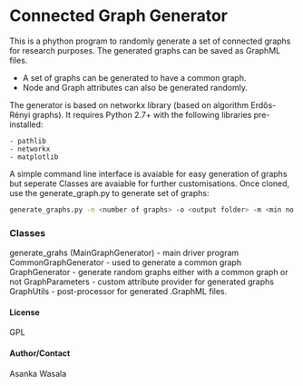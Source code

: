 # Connected Graph Generator

This is a phython program to randomly generate a set of connected graphs for research purposes. The generated graphs can be saved as GraphML files.

  - A set of graphs can be generated to have a common graph.
  - Node and Graph attributes can also be generated randomly.
  
The generator is based on networkx library (based on algorithm Erdős-Rényi graphs). It requires Python 2.7+ with the following libraries pre-installed:

    - pathlib
    - networkx
    - matplotlib

A simple command line interface is avaiable for easy generation of graphs but seperate Classes are avaiable for further customisations.
Once cloned, use the generate_graph.py to generate set of graphs:

```sh
generate_graphs.py -n <number of graphs> -o <output folder> -m <min no.of nodes of common graph> -x <max no. of nodes of common graph> -t <max total no. of nodes of graphs>"
```

### Classes
generate_grahs (MainGraphGenerator) - main driver program
CommonGraphGenerator - used to generate a common graph
GraphGenerator - generate random graphs either with a common graph or not
GraphParameters - custom attribute provider for generated graphs
GraphUtils - post-processor for generated .GraphML files.

#### License
GPL

#### Author/Contact
Asanka Wasala 
